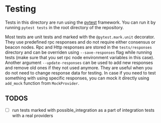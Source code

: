 # Testing

Tests in this directory are run using the [pytest](https://docs.pytest.org/en/latest/) framework.
You can run it by running `pytest tests` in the root directory of the repository.

Most tests are unit tests and marked with the `@pytest.mark.unit` decorator.
They use predefined rpc responses and do not require either consensus or beacon nodes.
Rpc and Http responses are stored in the `tests/responses` directory 
and can be overriden using `--save-responses` flag while running tests (make sure that you set rpc node environment variables in this case).
Another argument `--update-responses` can be used to add new responses and remove old ones if they not used anymore.
They are useful when you do not need to change response data for testing.
In case if you need to test something with using specific responses, you can mock it directly using `add_mock` function from `MockProvider`.


## TODOS
- [ ] run tests marked with possible_integration as a part of integration tests with a real providers
